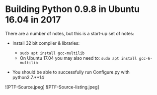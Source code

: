 # Building Python 0.9.8 in Ubuntu 16.04 in 2017

There are a number of notes, but this is a start-up set of notes:

- Install 32 bit compiler & libraries:
  - `sudo apt install gcc-multilib`
  - On Ubuntu 17.04 you may also need to:
    `sudo apt install gcc-6-multilib`

- You should be able to successfully run Configure.py with python2.7.**14

![PTF-Source.jpeg]
![PTF-Source-listing.jpeg]
